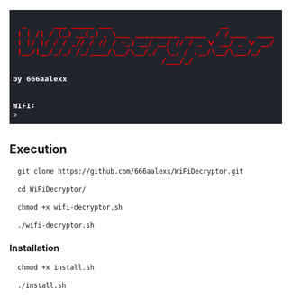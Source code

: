 ![](Image.png)
## Execution

```
  git clone https://github.com/666aalexx/WiFiDecryptor.git
  
  cd WiFiDecryptor/
  
  chmod +x wifi-decryptor.sh
  
  ./wifi-decryptor.sh
```

### Installation
```
  chmod +x install.sh

  ./install.sh
```
